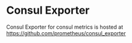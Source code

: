 Consul Exporter
============

Consul Exporter for consul metrics is hosted at
https://github.com/prometheus/consul_exporter

